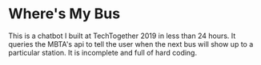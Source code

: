 # Where's My Bus
This is a chatbot I built at TechTogether 2019 in less than 24 hours. It queries the MBTA's api to tell the user when the next bus will show up to a particular station.
It is incomplete and full of hard coding. 
